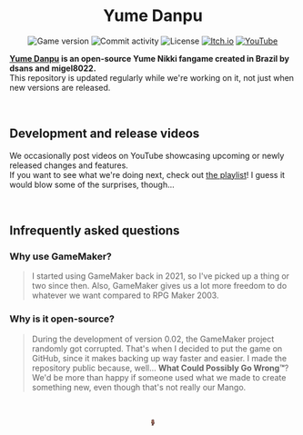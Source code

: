 <h1 align="center">Yume Danpu</h1>

<p align="center">
  <img src="https://img.shields.io/badge/version-0.02-4BFF84" alt="Game version" />
  <img src="https://img.shields.io/github/commit-activity/m/dsnas/Yume-Danpu?color=4BFF84" alt="Commit activity" />
  <img src="https://img.shields.io/github/license/dsnas/Yume-Danpu?color=4BFF84" alt="License" />
  <a href="https://dsnas.itch.io/yume-danpu">
    <img src="https://img.shields.io/badge/Itch.io-FA5C5C?logo=itchdotio&logoColor=f5f5f5" alt="Itch.io" /></a>
  <a href="https://www.youtube.com/playlist?list=PL_pzsGsbaRMXNumNYboPS_WFcR2NDsNUd">
    <img src="https://img.shields.io/badge/YouTube-FF0000?logo=youtube&logoColor=f5f5f5" alt="YouTube" /></a>
</p>

**[Yume Danpu](https://dsnas.itch.io/yume-danpu) is an open-source Yume Nikki fangame created in Brazil by dsans and migel8022.**  
This repository is updated regularly while we're working on it, not just when new versions are released.

&nbsp;

## Development and release videos
We occasionally post videos on YouTube showcasing upcoming or newly released changes and features.  
If you want to see what we're doing next, check out [the playlist](https://www.youtube.com/playlist?list=PL_pzsGsbaRMXNumNYboPS_WFcR2NDsNUd)! I guess it would blow some of the surprises, though...

&nbsp;

## Infrequently asked questions

### Why use GameMaker?
> I started using GameMaker back in 2021, so I've picked up a thing or two since then. Also, GameMaker gives us a lot more freedom to do whatever we want compared to RPG Maker 2003.

### Why is it open-source?
> During the development of version 0.02, the GameMaker project randomly got corrupted. That's when I decided to put the game on GitHub, since it makes backing up way faster and easier. I made the repository public because, well... **What Could Possibly Go Wrong™**? We'd be more than happy if someone used what we made to create something new, even though that's not really our Mango.

&nbsp;

<p align="center">
  <a href="https://dsnas.itch.io/yume-danpu">
    <img src="./sprites/spr_entity_macaco_citizen/946136f4-8ae6-4231-b343-edfa8566b646.png" alt="Macacolandia citizen" height="12" /></a>
</p>
